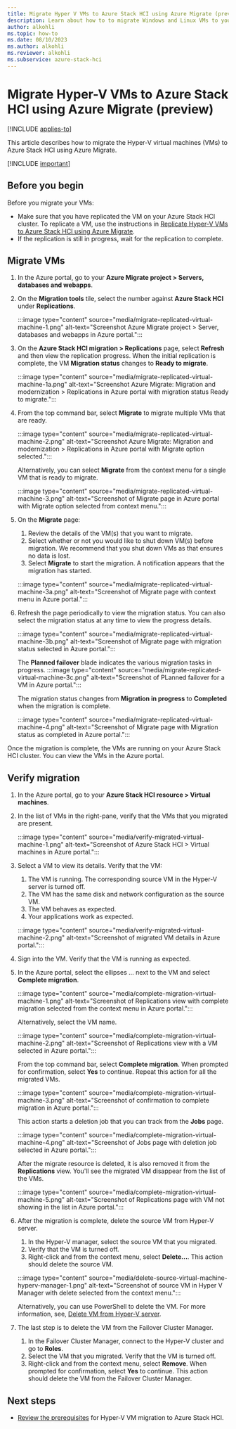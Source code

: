 ```yaml
---
title: Migrate Hyper V VMs to Azure Stack HCI using Azure Migrate (preview)
description: Learn about how to to migrate Windows and Linux VMs to your Azure Stack HCI cluster using Azure Migrate  (preview).
author: alkohli
ms.topic: how-to
ms.date: 08/10/2023
ms.author: alkohli
ms.reviewer: alkohli
ms.subservice: azure-stack-hci
---
```


# Migrate Hyper-V VMs to Azure Stack HCI using Azure Migrate (preview)

[!INCLUDE [applies-to](../../includes/hci-applies-to-23h2.md)]

This article describes how to migrate the Hyper-V virtual machines (VMs) to Azure Stack HCI using Azure Migrate.

[!INCLUDE [important](../../includes/hci-preview.md)]

## Before you begin

Before you migrate your VMs: 

- Make sure that you have replicated the VM on your Azure Stack HCI cluster. To replicate a VM, use the instructions in [Replicate Hyper-V VMs to Azure Stack HCI using Azure Migrate](../index.yml).
- If the replication is still in progress, wait for the replication to complete.


## Migrate VMs

1. In the Azure portal, go to your **Azure Migrate project > Servers, databases and webapps**.

1. On the **Migration tools** tile, select the number against **Azure Stack HCI** under **Replications**.

    :::image type="content" source="media/migrate-replicated-virtual-machine-1.png" alt-text="Screenshot Azure Migrate project > Server, databases and webapps in Azure portal.":::

1. On the **Azure Stack HCI migration > Replications** page, select **Refresh** and then view the replication progress. When the initial replication is complete, the VM **Migration status** changes to **Ready to migrate**.

    :::image type="content" source="media/migrate-replicated-virtual-machine-1a.png" alt-text="Screenshot Azure Migrate: Migration and modernization > Replications in Azure portal with migration status Ready to migrate.":::

1. From the top command bar, select **Migrate** to migrate multiple VMs that are ready.  

    :::image type="content" source="media/migrate-replicated-virtual-machine-2.png" alt-text="Screenshot Azure Migrate: Migration and modernization > Replications in Azure portal with Migrate option selected.":::

    Alternatively, you can select **Migrate** from the context menu for a single VM that is ready to migrate.

    :::image type="content" source="media/migrate-replicated-virtual-machine-3.png" alt-text="Screenshot of Migrate page in Azure portal with Migrate option selected from context menu.":::


1. On the **Migrate** page:
    1. Review the details of the VM(s) that you want to migrate.
    1. Select whether or not you would like to shut down VM(s) before migration. We recommend that you shut down VMs as that ensures no data is lost.
    1. Select **Migrate** to start the migration. A notification appears that the migration has started.

    :::image type="content" source="media/migrate-replicated-virtual-machine-3a.png" alt-text="Screenshot of Migrate page with context menu in Azure portal.":::
    
1. Refresh the page periodically to view the migration status. You can also select the migration status at any time to view the progress details. 

    :::image type="content" source="media/migrate-replicated-virtual-machine-3b.png" alt-text="Screenshot of Migrate page with migration status selected in Azure portal.":::

    The **Planned failover** blade indicates the various migration tasks in progress.
    :::image type="content" source="media/migrate-replicated-virtual-machine-3c.png" alt-text="Screenshot of PLanned failover for a VM in Azure portal.":::

    The migration status changes from **Migration in progress** to **Completed** when the migration is complete.

    :::image type="content" source="media/migrate-replicated-virtual-machine-4.png" alt-text="Screenshot of Migrate page with Migration status as completed in Azure portal.":::

Once the migration is complete, the VMs are running on your Azure Stack HCI cluster. You can view the VMs in the Azure portal.

 
## Verify migration

1. In the Azure portal, go to your **Azure Stack HCI resource > Virtual machines**.
1. In the list of VMs in the right-pane, verify that the VMs that you migrated are present.

    :::image type="content" source="media/verify-migrated-virtual-machine-1.png" alt-text="Screenshot of Azure Stack HCI > Virtual machines in Azure portal.":::

1. Select a VM to view its details. Verify that the VM:
    1. The VM is running. The corresponding source VM in the Hyper-V server is turned off.
    1. The VM has the same disk and network configuration as the source VM. 
    1. The VM behaves as expected.
    1. Your applications work as expected.

    :::image type="content" source="media/verify-migrated-virtual-machine-2.png" alt-text="Screenshot of migrated VM details in Azure portal.":::

1. Sign into the VM. Verify that the VM is running as expected.

1. In the Azure portal, select the ellipses ... next to the VM and select **Complete migration**. 

    :::image type="content" source="media/complete-migration-virtual-machine-1.png" alt-text="Screenshot of Replications view with complete migration selected from the context menu in Azure portal.":::

    Alternatively, select the VM name. 

    :::image type="content" source="media/complete-migration-virtual-machine-2.png" alt-text="Screenshot of Replications view with a VM selected in Azure portal.":::

    From the top command bar, select **Complete migration**. When prompted for confirmation, select **Yes** to continue. Repeat this action for all the migrated VMs.

    :::image type="content" source="media/complete-migration-virtual-machine-3.png" alt-text="Screenshot of confirmation to complete migration in Azure portal.":::

    This action starts a deletion job that you can track from the **Jobs** page.

    :::image type="content" source="media/complete-migration-virtual-machine-4.png" alt-text="Screenshot of Jobs page with deletion job selected in Azure portal.":::

    After the migrate resource is deleted, it is also removed it from the **Replications** view. You'll see the migrated VM disappear from the list of the VMs. 

    :::image type="content" source="media/complete-migration-virtual-machine-5.png" alt-text="Screenshot of Replications page with VM not showing in the list in Azure portal.":::

1. After the migration is complete, delete the source VM from Hyper-V server.
    1. In the Hyper-V manager, select the source VM that you migrated.
    1. Verify that the VM is turned off.
    1. Right-click and from the context menu, select **Delete...**. This action should delete the source VM.

    :::image type="content" source="media/delete-source-virtual-machine-hyperv-manager-1.png" alt-text="Screenshot of source VM in Hyper V Manager with delete selected from the context menu.":::
    
    Alternatively, you can use PowerShell to delete the VM. For more information, see, [Delete VM from Hyper-V server](/powershell/module/hyper-v/remove-vm?view=windowsserver2022-ps&preserve-view=true).

1. The last step is to delete the VM from the Failover Cluster Manager.
    1. In the Failover Cluster Manager, connect to the Hyper-V cluster and go to **Roles**.
    1. Select the VM that you migrated. Verify that the VM is turned off.
    1. Right-click and from the context menu, select **Remove**. When prompted for confirmation, select **Yes** to continue. This action should delete the VM from the Failover Cluster Manager.


## Next steps

- [Review the prerequisites](../index.yml) for Hyper-V VM migration to Azure Stack HCI.
